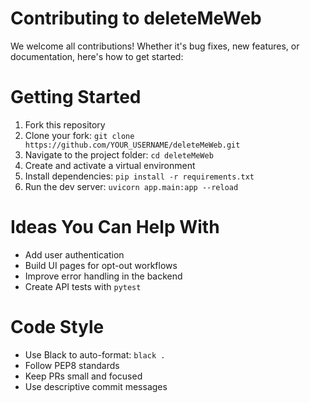 # Contributing to deleteMeWeb

We welcome all contributions! Whether it's bug fixes, new features, or documentation, here's how to get started:

# Getting Started
1. Fork this repository
2. Clone your fork: `git clone https://github.com/YOUR_USERNAME/deleteMeWeb.git`
3. Navigate to the project folder: `cd deleteMeWeb`
4. Create and activate a virtual environment
5. Install dependencies: `pip install -r requirements.txt`
6. Run the dev server: `uvicorn app.main:app --reload`

# Ideas You Can Help With
- Add user authentication
- Build UI pages for opt-out workflows
- Improve error handling in the backend
- Create API tests with `pytest`

# Code Style
- Use Black to auto-format: `black .`
- Follow PEP8 standards
- Keep PRs small and focused
- Use descriptive commit messages

